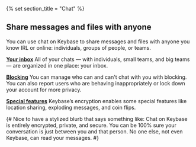 {% set section_title = "Chat" %}
## Share messages and files with anyone

You can use chat on Keybase to share messages and files with anyone you know IRL or online: individuals, groups of people, or teams. 

[**Your inbox**](/chat/inbox)
All of your chats — with individuals, small teams, and big teams — are organized in one place: your inbox.

[**Blocking**](/chat/blocking)
You can manage who can and can't chat with you with blocking. You can also report users who are behaving inappropriately or lock down your account for more privacy. 

[**Special features**](/chat/special-features)
Keybase’s encryption enables some special features like location sharing, exploding messages, and coin flips. 

{# Nice to have a stylized blurb that says something like: Chat on Keybase is entirely encrypted, private, and secure. You can be 100% sure your conversation is just between you and that person. No one else, not even Keybase, can read your messages. #}
